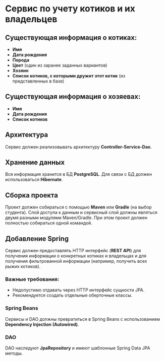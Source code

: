 # Сервис по учету котиков и их владельцев

## Существующая информация о котиках:

- **Имя**
- **Дата рождения**
- **Порода**
- **Цвет** (один из заранее заданных вариантов)
- **Хозяин**
- **Список котиков, с которыми дружит этот котик** (из представленных в базе)

## Существующая информация о хозяевах:

- **Имя**
- **Дата рождения**
- **Список котиков**

## Архитектура

Сервис должен реализовывать архитектуру **Сontroller-Service-Dao**.

## Хранение данных

Вся информация хранится в БД **PostgreSQL**. Для связи с БД должен использоваться **Hibernate**.

## Сборка проекта

Проект должен собираться с помощью **Maven** или **Gradle** (на выбор студента). Слой доступа к данным и сервисный слой должны являться двумя разными модулями Maven/Gradle. При этом проект должен полностью собираться одной командой.

## Добавление Spring

Сервис должен предоставлять HTTP интерфейс (**REST API**) для получения информации о конкретных котиках и владельцах и для получения фильтрованной информации (например, получить всех рыжих котиков).

### Важные требования:

- Недопустимо отдавать через HTTP интерфейс сущности JPA.
- Рекомендуется создать отдельные оберточные классы.

### Spring Beans

Сервисы и DAO должны превратиться в Spring Beans с использованием **Dependency Injection (Autowired)**.

### DAO

DAO наследуют **JpaRepository** и имеют шаблонные Spring Data JPA методы.
